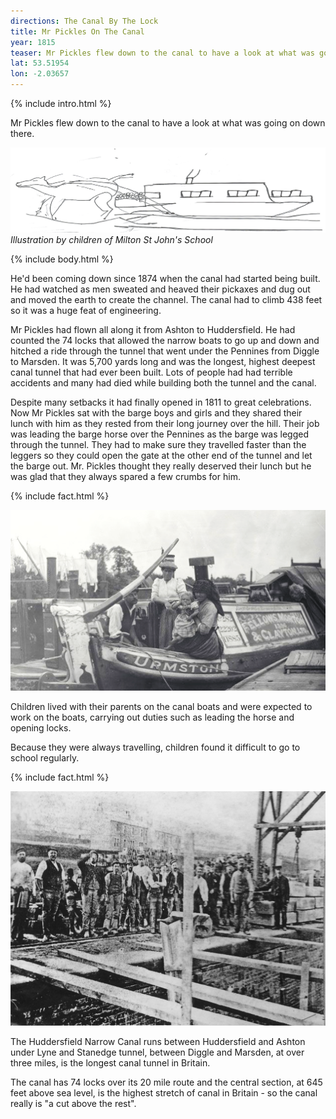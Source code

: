 ```yaml
---
directions: The Canal By The Lock
title: Mr Pickles On The Canal
year: 1815
teaser: Mr Pickles flew down to the canal to have a look at what was going on down there.
lat: 53.51954
lon: -2.03657
---
```

{% include intro.html %}

Mr Pickles flew down to the canal to have a look at what was going on down there.

![Illustration by children of Milton St John's School](/images/stops/crow/Trail_Crow_7b.png)
_Illustration by children of Milton St John's School_

{% include body.html %}

He'd been coming down since 1874 when the canal had started being built. He had watched as men sweated and heaved their pickaxes and dug out and moved the earth to create the channel. The canal had to climb 438 feet so it was a huge feat of engineering.

Mr Pickles had flown all along it from Ashton to Huddersfield. He had counted the 74 locks that allowed the narrow boats to go up and down and hitched a ride through the tunnel that went under the Pennines from Diggle to Marsden. It was 5,700 yards long and was the longest, highest deepest canal tunnel that had ever been built. Lots of people had had terrible accidents and many had died while building both the tunnel and the canal.

Despite many setbacks it had finally opened in 1811 to great celebrations. Now Mr Pickles sat with the barge boys and girls and they shared their lunch with him as they rested from their long journey over the hill. Their job was leading the barge horse over the Pennines as the barge was legged through the tunnel. They had to make sure they travelled faster than the leggers so they could open the gate at the other end of the tunnel and let the barge out. Mr. Pickles thought they really deserved their lunch but he was glad that they always spared a few crumbs for him.

{% include fact.html %}

![](/images/stops/crow/Trail_Crow_7c.png)

Children lived with their parents on the canal boats and were expected to work on the boats, carrying out duties such as leading the horse and opening locks.

Because they were always travelling, children found it difficult to go to school regularly.

{% include fact.html %}

![](/images/stops/crow/Trail_Crow_7.png)

The Huddersfield Narrow Canal runs between Huddersfield and Ashton under Lyne and Stanedge tunnel, between Diggle and Marsden, at over three miles, is the longest canal tunnel in Britain.

The canal has 74 locks over its 20 mile route and the central section, at 645 feet above sea level, is the highest stretch of canal in Britain - so the canal really is "a cut above the rest".


